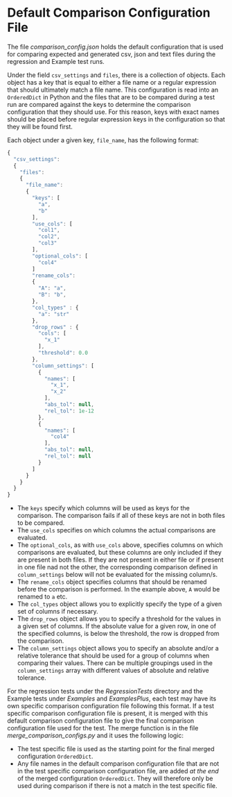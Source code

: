 # Default Comparison Configuration File

The file *comparison_config.json* holds the default configuration that is used for comparing expected and generated csv, json and text files during the regression and Example test runs.

Under the field `csv_settings` and `files`, there is a collection of objects. Each object has a key that is equal to either a file name or a regular expression that should ultimately match a file name. This configuration is read into an `OrderedDict` in Python and the files that are to be compared during a test run are compared against the keys to determine the comparison configuration that they should use. For this reason, keys with exact names should be placed before regular expression keys in the configuration so that they will be found first.

Each object under a given key, `file_name`, has the following format:
  ```js
  {
    "csv_settings":
    {
      "files":
      {
        "file_name":
        {
          "keys": [
            "a",
            "b"
          ],
          "use_cols": [
            "col1",
            "col2",
            "col3"
          ],
          "optional_cols": [
            "col4"
          ]
          "rename_cols":
          {
            "A": "a",
            "B": "b",
          },
          "col_types" : {
            "a": "str"
          },
          "drop_rows" : {
            "cols": [
              "x_1"
            ],
            "threshold": 0.0
          },
          "column_settings": [
            {
              "names": [
                "x_1",
                "x_2"
              ],
              "abs_tol": null,
              "rel_tol": 1e-12
            },
            {
              "names": [
                "col4"
              ],
              "abs_tol": null,
              "rel_tol": null
            }
          ]
        }
      }
    }
  }
  ```

- The `keys` specify which columns will be used as keys for the comparison. The comparison fails if all of these keys are not in both files to be compared.
- The `use_cols` specifies on which columns the actual comparisons are evaluated.
- The `optional_cols`, as with `use_cols` above, specifies columns on which comparisons are evaluated, but these columns are only included if they are present in both files. If they are not present in either file or if present in one file nad not the other, the corresponding comparison defined in `column_settings` below will not be evaluated for the missing column/s.
- The `rename_cols` object specifies columns that should be renamed before the comparison is performed. In the example above, `A` would be renamed to `a` etc.
- The `col_types` object allows you to explicitly specify the type of a given set of columns if necessary.
- The `drop_rows` object allows you to specify a threshold for the values in a given set of columns. If the absolute value for a given row, in one of the specified columns, is below the threshold, the row is dropped from the comparison.
- The `column_settings` object allows you to specify an absolute and/or a relative tolerance that should be used for a group of columns when comparing their values. There can be multiple groupings used in the `column_settings` array with different values of absolute and relative tolerance.

For the regression tests under the *RegressionTests* directory and the Example tests under *Examples* and *ExamplesPlus*, each test may have its own specific comparison configuration file following this format. If a test specific comparison configuration file is present, it is merged with this default comparison configuration file to give the final comparison configuration file used for the test. The merge function is in the file *merge_comparison_configs.py* and it uses the following logic:
- The test specific file is used as the starting point for the final merged configuration `OrderedDict`.
- Any file names in the default comparison configuration file that are not in the test specific comparison configuration file, are added *at the end* of the merged configuration `OrderedDict`. They will therefore only be used during comparison if there is not a match in the test specific file.
